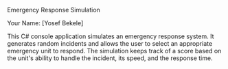 Emergency Response Simulation

Your Name: [Yosef Bekele]

This C# console application simulates an emergency response system. It generates random incidents and allows the user to select an appropriate emergency unit to respond. The simulation keeps track of a score based on the unit's ability to handle the incident, its speed, and the response time.
